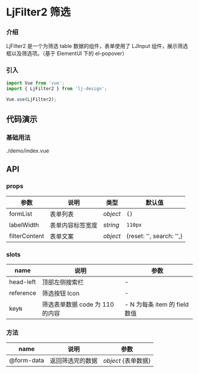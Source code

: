 # LjFilter2 筛选

### 介绍

LjFilter2 是一个为筛选 table 数据的组件，表单使用了 LJInput 组件，展示筛选框以及筛选项。（基于 ElementUI 下的 el-popover）

### 引入

```js
import Vue from 'vue';
import { LjFilter2 } from 'lj-design';

Vue.use(LjFilter2);
```

## 代码演示

### 基础用法

<demo-code>./demo/index.vue</demo-code>

## API

### props

| 参数          | 说明             | 类型     | 默认值                   |
| ------------- | ---------------- | -------- | ------------------------ |
| formList      | 表单列表         | _object_ | `{}`                     |
| labelWidth    | 表单内容标签宽度 | _string_ | `110px`                  |
| filterContent | 表单文案         | _object_ | {reset: '', search: '',} |

### slots

| name      | 说明                            | 参数                          |
| --------- | ------------------------------- | ----------------------------- |
| head-left | 顶部左侧搜索栏                  | -                             |
| reference | 筛选按钮 Icon                   | -                             |
| key`N`    | 筛选表单数据 code 为 110 的内容 | - N 为每条 item 的 field 数值 |

### 方法

| name       | 说明             | 参数                |
| ---------- | ---------------- | ------------------- |
| @form-data | 返回筛选完的数据 | _object_ {表单数据} |
